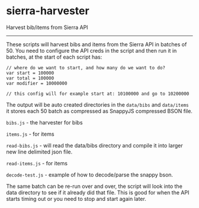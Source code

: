 # sierra-harvester
Harvest bib/items from Sierra API

---

These scripts will harvest bibs and items from the Sierra API in batches of 50. You need to configure the API creds in the script and then run it in batches, at the start of each script has:

```
// where do we want to start, and how many do we want to do?
var start = 100000
var total = 100000
var modifier = 10000000

// this config will for example start at: 10100000 and go to 10200000
```

The output will be auto created directories in the `data/bibs` and `data/items` it stores each 50 batch as compressed as SnappyJS compressed BSON file.

`bibs.js` - the harvester for bibs

`items.js` - for items

`read-bibs.js` - will read the data/bibs directory and compile it into larger new line delimited json file.

`read-items.js` - for items

`decode-test.js` - example of how to decode/parse the snappy bson.

The same batch can be re-run over and over, the script will look into the data directory to see if it already did that file. This is good for when the API starts timing out or you need to stop and start again later.
